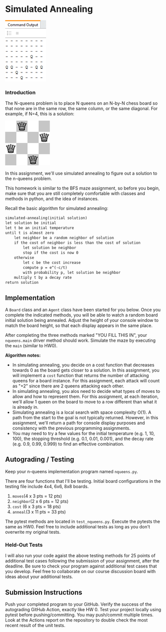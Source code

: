 # Simulated Annealing

![](queens1.png)

### Introduction

The N-queens problem is to place N queens on an N-by-N chess board so that none are in the same row, the same column, or the same diagonal. For example, if N=4, this is a solution:

![](queens2.png)

In this assignment, we'll use simulated annealing to figure out a solution to the n-queens problem.

This homework is similar to the BFS maze assignment, so before you begin, make sure that you are still completely comfortable with classes and methods in python, and the idea of instances.

Recall the basic algorithm for simulated annealing:

```
simulated-annealing(initial solution)
let solution be initial
let t be an initial temperature
until t is almost zero
    let neighbor be a random neighbor of solution
    if the cost of neighbor is less than the cost of solution
        let solution be neighbor
        stop if the cost is now 0
    otherwise
        let c be the cost increase
        compute p = e^(-c/t)
        with probability p, let solution be neighbor
    multiply t by a decay rate
return solution
```

## Implementation

A `Board` class and an `Agent` class have been started for you below. Once you complete the indicated methods, you will be able to watch a random board initial solution being annealed. Adjust the height of your console window to match the board height, so that each display appears in the same place.

After completing the three methods marked "YOU FILL THIS IN", your `nqueens.main` driver method 
should work. Simulate the maze by executing the `main` (similar to HW0).

**Algorithm notes:**

- In simulating annealing, you decide on a cost function that decreases towards 0 as the board gets closer to a solution. In this assignment, you will implement a `cost` function that returns the number of attacking queens for a board instance. For this assignment, each attack will count as "+2" since there are 2 queens attacking each other.
- In simulating annealing, you alos need to decide what types of moves to allow and how to represent them. For this assignment, at each iteration, we'll allow 1 queen on the board to move to a row different than what it is already in.
- Simulating annealing is a local search with space complexity O(1). A path from the start to the goal is not typically returned. However, in this assignment, we'll return a path for console display purposes and consistency with the previous programming assignments.
- You may need to try a few values for the initial temperature (e.g. 1, 10, 100), the stopping threshold (e.g. 0.1, 0.01, 0.001), and the decay rate (e.g. 0.9, 0.99, 0.999) to find an effective combination.


## Autograding / Testing

Keep your n-queens implementation program named `nqueens.py`. 

There are four functions that I'll be testing. Initial board configurations in the testing file include 4x4, 6x6, 8x8 boards.

1. `moves`(4 x 3 pts = 12 pts)
2. `neighbor`(2 x 6 pts = 12 pts)
3. `cost` (6 x 3 pts = 18 pts) 
4. `anneal`(3 x 11 pts = 33 pts)

The pytest methods are located in `test_nqueens.py`. Execute the pytests the same as HW0. Feel free to 
include additional tests as long as you don't overwrite my original tests.

### Held-Out Tests

I will also run your code agaist the above testing methods for 25 points of additional test cases following the submission of your assignment, after the deadline. Be sure to check your program against additional test cases that you develop. Feel free to collaborate on our course discussion board with ideas about your additional tests.

## Submission Instructions

Push your completed program to your GitHub. Verify the success of the autograding GitHub Action, exactly like HW 0. Test your project locally using pytest before pushing/committing. You may push/commit multiple times. Look at the Actions report on the repository to double check the most recent result of the unit tests.

<!---
## Acknowledgements

The initial structure for this assignment was motivated by Lisa Torrey's 2016 Model AI Assignments contribution.
--->
